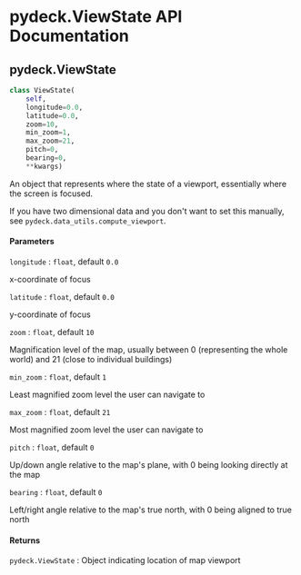 pydeck.ViewState API Documentation
=======

## pydeck.ViewState

```python
class ViewState(
    self,
    longitude=0.0,
    latitude=0.0,
    zoom=10,
    min_zoom=1,
    max_zoom=21,
    pitch=0,
    bearing=0,
    **kwargs)
```

An object that represents where the state of a viewport, essentially where the screen is focused.

If you have two dimensional data and you don't want to set this manually, see `pydeck.data_utils.compute_viewport`.

#### Parameters

`longitude` : `float`, default `0.0`

x-coordinate of focus

`latitude` : `float`, default `0.0`

y-coordinate of focus

`zoom` : `float`, default `10`

Magnification level of the map, usually between 0 (representing the whole world) and 21 (close to individual buildings)

`min_zoom` : `float`, default `1`

Least magnified zoom level the user can navigate to

`max_zoom` : `float`, default `21`

Most magnified zoom level the user can navigate to

`pitch` : `float`, default `0`

Up/down angle relative to the map's plane, with 0 being looking directly at the map

`bearing` : `float`, default `0`

Left/right angle relative to the map's true north, with 0 being aligned to true north

#### Returns

`pydeck.ViewState` : Object indicating location of map viewport
